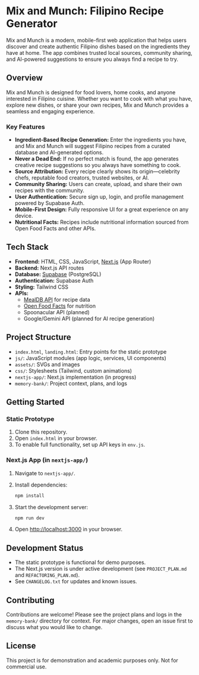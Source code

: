 # Mix and Munch: Filipino Recipe Generator

Mix and Munch is a modern, mobile-first web application that helps users discover and create authentic Filipino dishes based on the ingredients they have at home. The app combines trusted local sources, community sharing, and AI-powered suggestions to ensure you always find a recipe to try.

## Overview

Mix and Munch is designed for food lovers, home cooks, and anyone interested in Filipino cuisine. Whether you want to cook with what you have, explore new dishes, or share your own recipes, Mix and Munch provides a seamless and engaging experience.

### Key Features

- **Ingredient-Based Recipe Generation:** Enter the ingredients you have, and Mix and Munch will suggest Filipino recipes from a curated database and AI-generated options.
- **Never a Dead End:** If no perfect match is found, the app generates creative recipe suggestions so you always have something to cook.
- **Source Attribution:** Every recipe clearly shows its origin—celebrity chefs, reputable food creators, trusted websites, or AI.
- **Community Sharing:** Users can create, upload, and share their own recipes with the community.
- **User Authentication:** Secure sign up, login, and profile management powered by Supabase Auth.
- **Mobile-First Design:** Fully responsive UI for a great experience on any device.
- **Nutritional Facts:** Recipes include nutritional information sourced from Open Food Facts and other APIs.

## Tech Stack

- **Frontend:** HTML, CSS, JavaScript, [Next.js](https://nextjs.org/) (App Router)
- **Backend:** Next.js API routes
- **Database:** [Supabase](https://supabase.com/) (PostgreSQL)
- **Authentication:** Supabase Auth
- **Styling:** Tailwind CSS
- **APIs:**
  - [MealDB API](https://www.themealdb.com/) for recipe data
  - [Open Food Facts](https://world.openfoodfacts.org/) for nutrition
  - Spoonacular API (planned)
  - Google/Gemini API (planned for AI recipe generation)

## Project Structure

- `index.html`, `landing.html`: Entry points for the static prototype
- `js/`: JavaScript modules (app logic, services, UI components)
- `assets/`: SVGs and images
- `css/`: Stylesheets (Tailwind, custom animations)
- `nextjs-app/`: Next.js implementation (in progress)
- `memory-bank/`: Project context, plans, and logs

## Getting Started

### Static Prototype

1. Clone this repository.
2. Open `index.html` in your browser.
3. To enable full functionality, set up API keys in `env.js`.

### Next.js App (in `nextjs-app/`)

1. Navigate to `nextjs-app/`.
2. Install dependencies:

   ```sh
   npm install
   ```

3. Start the development server:

   ```sh
   npm run dev
   ```

4. Open [http://localhost:3000](http://localhost:3000) in your browser.

## Development Status

- The static prototype is functional for demo purposes.
- The Next.js version is under active development (see `PROJECT_PLAN.md` and `REFACTORING_PLAN.md`).
- See `CHANGELOG.txt` for updates and known issues.

## Contributing

Contributions are welcome! Please see the project plans and logs in the `memory-bank/` directory for context. For major changes, open an issue first to discuss what you would like to change.

## License

This project is for demonstration and academic purposes only. Not for commercial use.
